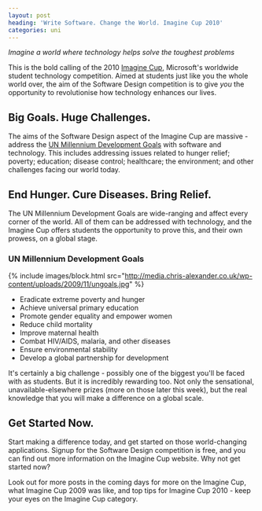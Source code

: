 ```yaml
---
layout: post
heading: 'Write Software. Change the World. Imagine Cup 2010'
categories: uni
---
```


*Imagine a world where technology helps solve the toughest problems*

This is the bold calling of the 2010 [Imagine Cup](http://imaginecup.com), Microsoft's worldwide student technology competition. Aimed at students just like you the whole world over, the aim of the Software Design competition is to give *you* the opportunity to revolutionise how technology enhances our lives.

## Big Goals. Huge Challenges.

The aims of the Software Design aspect of the Imagine Cup are massive - address the [UN Millennium Development Goals](http://en.wikipedia.org/wiki/Millennium_Development_Goals) with software and technology. This includes addressing issues related to hunger relief; poverty; education; disease control; healthcare; the environment; and other challenges facing our world today.

## End Hunger. Cure Diseases. Bring Relief.

The UN Millennium Development Goals are wide-ranging and affect every corner of the world. All of them can be addressed with technology, and the Imagine Cup offers students the opportunity to prove this, and their own prowess, on a global stage.

### UN Millennium Development Goals

{% include images/block.html src="http://media.chris-alexander.co.uk/wp-content/uploads/2009/11/ungoals.jpg" %}

* Eradicate extreme poverty and hunger
* Achieve universal primary education
* Promote gender equality and empower women
* Reduce child mortality
* Improve maternal health
* Combat HIV/AIDS, malaria, and other diseases
* Ensure environmental stability
* Develop a global partnership for development

It's certainly a big challenge - possibly one of the biggest you'll be faced with as students. But it is incredibly rewarding too. Not only the sensational, unavailable-elsewhere prizes (more on those later this week), but the real knowledge that you will make a difference on a global scale.

## Get Started Now.

Start making a difference today, and get started on those world-changing applications. Signup for the Software Design competition is free, and you can find out more information on the Imagine Cup website. Why not get started now?

Look out for more posts in the coming days for more on the Imagine Cup, what Imagine Cup 2009 was like, and top tips for Imagine Cup 2010 - keep your eyes on the Imagine Cup category.